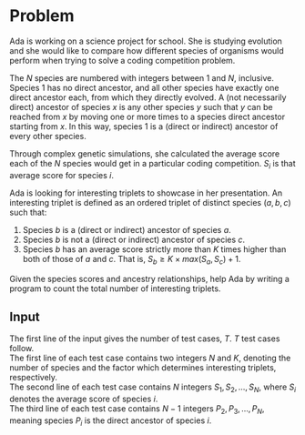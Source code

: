 # Problem

Ada is working on a science project for school. She is studying evolution and she would like to compare how different species of organisms would perform when trying to solve a coding competition problem.

The $N$ species are numbered with integers between $1$ and $N$, inclusive. Species $1$ has no direct ancestor, and all other species have exactly one direct ancestor each, from which they directly evolved. A (not necessarily direct) ancestor of species $x$ is any other species $y$ such that $y$ can be reached from $x$ by moving one or more times to a species direct ancestor starting from $x$. In this way, species $1$ is a (direct or indirect) ancestor of every other species.

Through complex genetic simulations, she calculated the average score each of the $N$ species would get in a particular coding competition. $S_i$ is that average score for species $i$.

Ada is looking for interesting triplets to showcase in her presentation. An interesting triplet is defined as an ordered triplet of distinct species $(a,b,c)$ such that:

1. Species $b$ is a (direct or indirect) ancestor of species $a$.
1. Species $b$ is not a (direct or indirect) ancestor of species $c$.
1. Species $b$ has an average score strictly more than $K$ times higher than both of those of $a$ and $c$. That is, $S_b≥K×max(S_a,S_c)+1$.

Given the species scores and ancestry relationships, help Ada by writing a program to count the total number of interesting triplets.

## Input

The first line of the input gives the number of test cases, $T$. $T$ test cases follow.  
The first line of each test case contains two integers $N$ and $K$, denoting the number of species and the factor which determines interesting triplets, respectively.  
The second line of each test case contains $N$ integers $S_1,S_2,…,S_N$, where $S_i$ denotes the average score of species $i$.  
The third line of each test case contains $N−1$ integers $P_2,P_3,…,P_N$, meaning species $P_i$ is the direct ancestor of species $i$.

